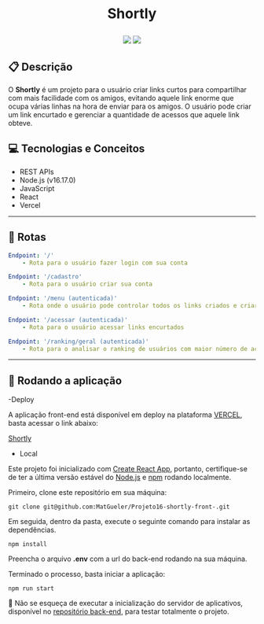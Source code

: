 # <p align = "center"> Shortly </p>

<p align = "center">
   <img src="https://img.shields.io/badge/author-Mateus Gueler-4dae71?style=flat-square" />
   <img src="https://img.shields.io/github/languages/count/MatGueler/Projeto16-shortly-front-?color=4dae71&style=flat-square" />
</p>

## :clipboard: Descrição

O **Shortly** é um projeto para o usuário criar links curtos para compartilhar com mais facilidade com os amigos, evitando aquele link enorme que ocupa várias linhas na hora de enviar para os amigos. O usuário pode criar um link encurtado e gerenciar a quantidade de acessos que aquele link obteve.

## :computer: Tecnologias e Conceitos

- REST APIs
- Node.js (v16.17.0)
- JavaScript
- React
- Vercel

---

## :rocket: Rotas

```yml
Endpoint: '/'
    - Rota para o usuário fazer login com sua conta
```

```yml
Endpoint: '/cadastro'
    - Rota para o usuário criar sua conta
```

```yml
Endpoint: '/menu (autenticada)'
    - Rota onde o usuário pode controlar todos os links criados e criar novos links encurtados
```

```yml
Endpoint: '/acessar (autenticada)'
    - Rota para o usuário acessar links encurtados
```

```yml
Endpoint: '/ranking/geral (autenticada)'
    - Rota para o analisar o ranking de usuários com maior número de acessos
```

---

## 🏁 Rodando a aplicação

-Deploy

A aplicação front-end está disponível em deploy na plataforma [VERCEL](https://vercel.com), basta acessar o link abaixo:

[Shortly](https://projeto16-shortly-front-chi.vercel.app/)

- Local

Este projeto foi inicializado com [Create React App](https://github.com/facebook/create-react-app), portanto, certifique-se de ter a última versão estável do [Node.js](https://nodejs.org/en/download/) e [npm](https://www.npmjs.com/) rodando localmente.

Primeiro, clone este repositório em sua máquina:

```
git clone git@github.com:MatGueler/Projeto16-shortly-front-.git
```

Em seguida, dentro da pasta, execute o seguinte comando para instalar as dependências.

```
npm install
```

Preencha o arquivo **.env** com a url do back-end rodando na sua máquina.

Terminado o processo, basta iniciar a aplicação:

```
npm run start
```

:stop_sign: Não se esqueça de executar a inicialização do servidor de aplicativos, disponível no [repositório back-end](https://github.com/MatGueler/Projeto16-shortly-back), para testar totalmente o projeto.
